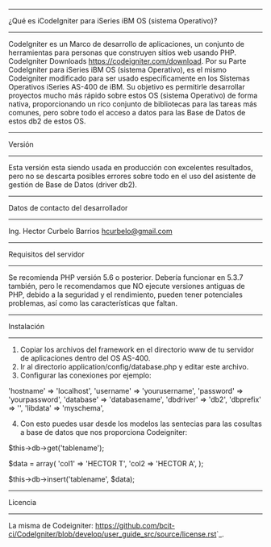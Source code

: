 *******************
 ¿Qué es iCodeIgniter para iSeries iBM OS (sistema Operativo)?
*******************

CodeIgniter es un Marco de desarrollo de aplicaciones, un conjunto de herramientas para personas
que construyen sitios web usando PHP. CodeIgniter Downloads <https://codeigniter.com/download>.
Por su Parte CodeIgniter para iSeries iBM OS (sistema Operativo), es el mismo Codeigniter modificado para ser usado 
específicamente en los Sistemas Operativos iSeries AS-400 de iBM. Su objetivo es permitirle desarrollar 
proyectos mucho más rápido sobre estos OS (sistema Operativo) de forma nativa, proporcionando un rico conjunto de bibliotecas
para las tareas más comunes, pero sobre todo el acceso a datos para las Base de Datos de estos db2 de estos OS.

*******************
Versión 
*******************

Esta versión esta siendo usada en producción con excelentes resultados, pero no se descarta posibles errores 
sobre todo en el uso del asistente de gestión de Base de Datos (driver db2).  

**************************
Datos de contacto del desarrollador
**************************
Ing. Hector Curbelo Barrios
hcurbelo@gmail.com

*******************
Requisitos del servidor
*******************

Se recomienda PHP versión 5.6 o posterior.
Debería funcionar en 5.3.7 también, pero le recomendamos que NO ejecute
versiones antiguas de PHP, debido a la seguridad y el rendimiento, pueden tener potenciales
problemas, así como las características que faltan.

************
Instalación
************

1. Copiar los archivos del framework en el directorio www de tu servidor de aplicaciones dentro del OS AS-400.
2. Ir al directorio application/config/database.php y editar este archivo.
3. Configurar las conexiones por ejemplo:

'hostname' => 'localhost',
'username' => 'yourusername',
'password' => 'yourpassword',
'database' => 'databasename',
'dbdriver' => 'db2',
'dbprefix' => '',
'libdata' => 'myschema',
	

4. Con esto puedes usar desde los modelos las sentecias para las cosultas a base de datos que nos 
proporciona Codeigniter:

$this->db->get('tablename');

$data = array(
		'col1' => 'HECTOR T',
		'col2 => 'HECTOR A',
);

$this->db->insert('tablename', $data);

*******
Licencia
*******

 La misma de Codeigniter:
 <https://github.com/bcit-ci/CodeIgniter/blob/develop/user_guide_src/source/license.rst>`_.
